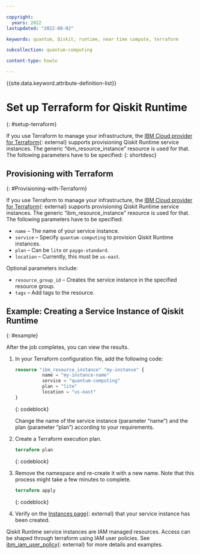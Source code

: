 ```yaml
---

copyright:
  years: 2022
lastupdated: "2022-08-02"

keywords: quantum, Qiskit, runtime, near time compute, terraform

subcollection: quantum-computing

content-type: howto

---
```


{{site.data.keyword.attribute-definition-list}}


# Set up Terraform for Qiskit Runtime
{: #setup-terraform}

If you use Terraform to manage your infrastructure, the [IBM Cloud provider for Terraform](https://cloud.ibm.com/docs/ibm-cloud-provider-for-terraform?topic=ibm-cloud-provider-for-terraform-getting-started){: external} supports provisioning Qiskit Runtime service instances. The generic “ibm_resource_instance” resource is used for that. The following parameters have to be specified:
{: shortdesc}

## Provisioning with Terraform
{: #Provisioning-with-Terraform}

If you use Terraform to manage your infrastructure, the [IBM Cloud provider for Terraform](https://cloud.ibm.com/docs/ibm-cloud-provider-for-terraform?topic=ibm-cloud-provider-for-terraform-getting-started){: external} supports provisioning Qiskit Runtime service instances. The generic “ibm_resource_instance” resource is used for that. The following parameters have to be specified:

-	`name` – The name of your service instance.
-	`service` – Specify `quantum-computing` to provision Qiskit Runtime instances.
-	`plan` – Can be `lite` or `paygo-standard`.
-	`location` – Currently, this must be `us-east`.

Optional parameters include:

-	`resource_group_id` – Creates the service instance in the specified resource group.
-	`tags` – Add tags to the resource.


## Example: Creating a Service Instance of Qiskit Runtime
{: #example}

After the job completes, you can view the results.

1. In your Terraform configuration file, add the following code:

   ```terraform
   resource "ibm_resource_instance" "my-instance" {
             name = "my-instance-name"
             service = "quantum-computing"
             plan = "lite"
             location = "us-east"
   }
   ```
   {: codeblock}

   Change the name of the service instance (parameter “name”) and the plan (parameter “plan”) according to your requirements.
2. Create a Terraform execution plan.  

   ```terraform
   terraform plan
   ```
   {: codeblock}

3. Remove the namespace and re-create it with a new name. Note that this process might take a few minutes to complete.

   ```terraform
   terraform apply
   ```
   {: codeblock}

4. Verify on the [Instances page](https://cloud.ibm.com/quantum/instances){: external} that your service instance has been created.

Qiskit Runtime service instances are IAM managed resources. Access can be shaped through terraform using IAM user policies. See [ibm_iam_user_policy](https://registry.terraform.io/providers/IBM-Cloud/ibm/latest/docs/resources/iam_user_policy){: external} for more details and examples.
